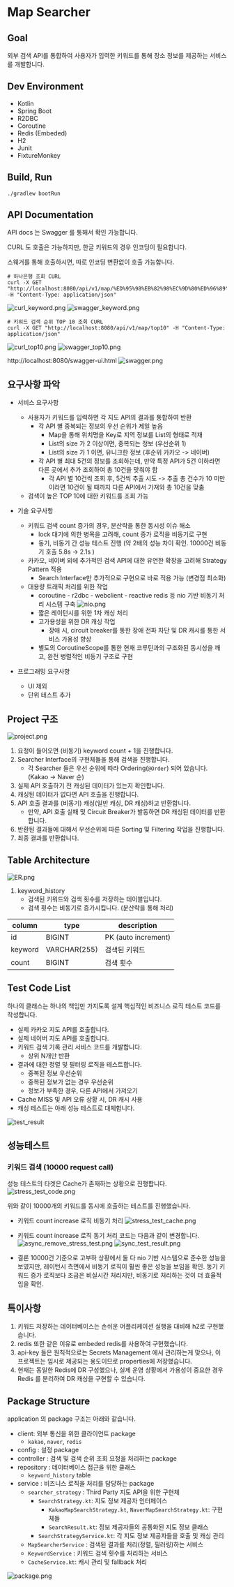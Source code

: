 # Map Searcher
## Goal
외부 검색 API를 통합하여 사용자가 입력한 키워드를 통해 장소 정보를 제공하는 서비스를 개발합니다.

## Dev Environment
- Kotlin
- Spring Boot
- R2DBC
- Coroutine
- Redis (Embeded)
- H2
- Junit
- FixtureMonkey

## Build, Run
```shell
./gradlew bootRun
```

## API Documentation
API docs 는 Swagger 를 통해서 확인 가능합니다.

CURL 도 호출은 가능하지만, 한글 키워드의 경우 인코딩이 필요합니다.

스웨거를 통해 호출하시면, 따로 인코딩 변환없이 호출 가능합니다. 

```shell
# 하나은행 조회 CURL
curl -X GET "http://localhost:8080/api/v1/map/%ED%95%98%EB%82%98%EC%9D%80%ED%96%89" -H "Content-Type: application/json"
```
![curl_keyword.png](curl_keyword.png)
![swagger_keyword.png](swagger_keyword.png)


```shell
# 키워드 검색 순위 TOP 10 조회 CURL
curl -X GET "http://localhost:8080/api/v1/map/top10" -H "Content-Type: application/json"
```
![curl_top10.png](curl_top10.png)
![swagger_top10.png](swagger_top10.png)

http://localhost:8080/swagger-ui.html
![swagger.png](swagger.png)

## 요구사항 파악
* 서비스 요구사항
  * 사용자가 키워드를 입력하면 각 지도 API의 결과를 통합하여 반환
    * 각 API 별 중복되는 정보의 우선 순위가 제일 높음
      * Map을 통해 위치명을 Key로 지역 정보를 List의 형태로 적재
      * List의 size 가 2 이상이면, 중복되는 정보 (우선순위 1)
      * List의 size 가 1 이면, 유니크한 정보 (후순위 카카오 -> 네이버)
    * 각 API 별 최대 5건의 정보를 조회하는데, 만약 특정 API가 5건 이하라면 다른 곳에서 추가 조회하여 총 10건을 맞춰야 함
      * 각 API 별 10건씩 조회 후, 5건씩 추출 시도 -> 추출 총 건수가 10 미만이라면 10건이 될 때까지 다른 API에서 가져와 총 10건을 맞춤
  * 검색이 높은 TOP 10에 대한 키워드를 조회 가능

* 기술 요구사항
  * 키워드 검색 count 증가의 경우, 분산락을 통한 동시성 이슈 해소
    * lock 대기에 의한 병목을 고려해, count 증가 로직을 비동기로 구현
    * 동기, 비동기 간 성능 테스트 진행 (약 2배의 성능 차이 확인. 10000건 비동기 호출 5.8s -> 2.1s )
  * 카카오, 네이버 외에 추가적인 검색 API에 대한 유연한 확장을 고려해 Strategy Pattern 적용
    * Search Interface만 추가적으로 구현으로 바로 적용 가능 (변경점 최소화)
  * 대용량 트래픽 처리를 위한 작업
    * coroutine - r2dbc - webclient - reactive redis 등 nio 기반 비동기 처리 시스템 구축
    ![nio.png](nio.png)
    * 짧은 레이턴시를 위한 1차 캐싱 처리
    * 고가용성을 위한 DR 캐싱 작업
      * 장애 시, circuit breaker를 통한 장애 전파 차단 및 DR 캐시를 통한 서비스 가용성 향상
    * 별도의 CoroutineScope를 통한 현재 코루틴과의 구조화된 동시성을 깨고, 완전 병렬적인 비동기 구조로 구현 

* 프로그래밍 요구사항 
  * UI 제외
  * 단위 테스트 추가

## Project 구조
![project.png](project.png)
1. 요청이 들어오면 (비동기) keyword count + 1을 진행합니다.
2. Searcher Interface의 구현체들을 통해 검색을 진행합니다.
    * 각 Searcher 들은 우선 순위에 따라 Ordering(`@Order`) 되어 있습니다. (Kakao -> Naver 순)
3. 실제 API 호출하기 전 캐싱된 데이터가 있는지 확인합니다.
4. 캐싱된 데이터가 없다면 API 호출을 진행합니다.
5. API 호출 결과를 (비동기) 캐싱(일반 캐싱, DR 캐싱)하고 반환합니다.
    * 만약, API 호출 실패 및 Circuit Breaker가 발동하면 DR 캐싱된 데이터를 반환합니다.
6. 반환된 결과들에 대해서 우선순위에 따른 Sorting 및 Filtering 작업을 진행합니다.
7. 최종 결과를 반환합니다.

## Table Architecture
![ER.png](ER.png)
1. keyword_history
   * 검색된 키워드와 검색 횟수를 저장하는 테이블입니다.
   * 검색 횟수는 비동기로 증가시킵니다. (분산락을 통해 처리)

column | type   | description
--- |--------| ---
id | BIGINT | PK (auto increment)
keyword | VARCHAR(255) | 검색된 키워드
count | BIGINT | 검색 횟수

## Test Code List
하나의 클래스는 하나의 책임만 가지도록 설계
핵심적인 비즈니스 로직 테스트 코드를 작성합니다.

* 실제 카카오 지도 API를 호출합니다.
* 실제 네이버 지도 API를 호출합니다.
* 키워드 검색 기록 관리 서비스 코드를 개발합니다.
  * 상위 N개만 반환
* 결과에 대한 정렬 및 필터링 로직을 테스트합니다.
  * 중복된 정보 우선순위
  * 중복된 정보가 없는 경우 우선순위
  * 정보가 부족한 경우, 다른 API에서 가져오기
* Cache MISS 및 API 오류 상황 시, DR 캐시 사용
* 캐싱 테스트는 아래 성능 테스트로 대체합니다.

![test_result](test_result.png)

## 성능테스트
### 키워드 검색 (10000 request call)
성능 테스트의 타겟은 Cache가 존재하는 상황으로 진행합니다.
![stress_test_code.png](stress_test_code.png)

위와 같이 10000개의 키워드를 동시에 호출하는 테스트를 진행했습니다.
* 키워드 count increase 로직 비동기 처리
![stress_test_cache.png](stress_test_cache.png)

* 키워드 count increase 로직 동기 처리
코드는 다음과 같이 변경합니다.
![async_remove_stress_test.png](async_remove_stress_test.png)
![sync_test_result.png](sync_test_result.png)

* 결론 
10000건 기준으로 고부하 상황에서 둘 다 nio 기반 시스템으로 준수한 성능을 보였지만,
레이턴시 측면에서 비동기 로직이 훨씬 좋은 성능을 보임을 확인.
동기 키워드 증가 로직보다 조금은 비실시간 처리지만, 비동기로 처리하는 것이 더 효율적임을 확인.


## 특이사항
1. 키워드 저장하는 데이터베이스는 손쉬운 어플리케이션 실행을 대비해 h2로 구현했습니다.
2. redis 또한 같은 이유로 embeded redis를 사용하여 구현했습니다.
3. api-key 들은 원칙적으로는 Secrets Management 에서 관리하는게 맞으나, 이 프로젝트는 임시로 제공되는 용도이므로 properties에 저장했습니다.
4. 현재는 동일한 Redis에 DR 구성했으나, 실제 운영 상황에서 가용성이 중요한 경우 Redis 를 분리하여 DR 캐싱을 구현할 수 있습니다.

## Package Structure
application 의 package 구조는 아래와 같습니다.

- client: 외부 통신을 위한 클라이언트 package
    - `kakao`, `naver`, `redis`
- config : 설정 package
- controller : 검색 및 검색 순위 조회 요청을 처리하는 package
- repository : 데이터베이스 접근을 위한 클래스
    - `keyword_history` table
- service : 비즈니스 로직을 처리를 담당하는 package
    - `searcher_strategy`  : Third Party 지도 API을 위한 구현체
      - `SearchStrategy.kt`: 지도 정보 제공자 인터페이스
        - `KakaoMapSearchStrategy.kt`, `NaverMapSearchStrategy.kt`: 구현체들
        - `SearchResult.kt`: 정보 제공자들의 공통화된 지도 정보 클래스
      - `SearchStrategyService.kt`: 각 지도 정보 제공자들을 호출 및 캐싱 관리
    - `MapSearcherService` : 검색된 결과를 처리(정렬, 필러링)하는 서비스
    - `KeywordService` : 키워드 검색 횟수를 처리하는 서비스
    - `CacheService.kt`: 캐시 관리 및 fallback 처리

![package.png](package.png)